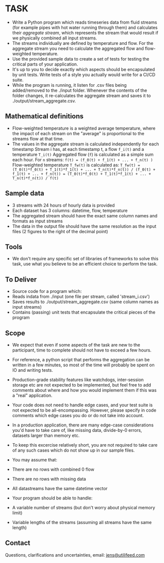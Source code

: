 # TASK
* Write a Python program which reads timeseries data from fluid streams (for example pipes with hot water running through them) and calculates their _aggregate stream_, which represents the stream that would result if we physically combined all input streams.
*   The streams individually are defined by temperature and flow. For the aggregate stream you need to calculate the aggregated flow and flow-weighted temperature.
* Use the provided sample data to create a set of tests for testing the critical parts of your application.
*   It's up to you to decide exactly which aspects should be encapsulated by unit tests. Write tests of a style you actually would write for a CI/CD suite.
* While the program is running, it listen for .csv files being added/removed to the ./input folder. Whenever the contents of the folder changes, it re-calculates the aggregate stream and saves it to ./output/stream_aggregate.csv.

## Mathematical definitions
* Flow-weighted temperature is a weighted average temperature, where the impact of each stream on the "average" is proportional to the streams flow at that time.
* The values in the aggregate stream is calculated independently for each timestamp
Stream i has, at each timestamp t, a flow `f_i(t)` and a temperature `T_i(t)`
Aggregated flow (`f`) is calculated as a simple sum each hour. For `n` streams:
    `f(t) = (f_0(t) + f_1(t) + ... + f_n(t) )`
Flow-weighted temperature `T_fw(t)` is calculated as:
    `T_fw(t) = (T_0(t)*f_0(t) + T_1(t)*f_1(t) + ... + T_n(t)*f_n(t)) / (f_0(t) + f_1(t) + ... + f_n(t)) = (T_0(t)*f_0(t) + T_1(t)*f_1(t) + ... + T_n(t)*f_n(t)) / f(t)`

## Sample data
* 3 streams with 24 hours of hourly data is provided
* Each dataset has 3 columns: datetime, flow, temperature
* The aggregated stream should have the exact same column names and formats as input streams
* The data in the output file should have the same resolution as the input files (2 figures to the right of the decimal point)

## Tools
* We don't require any specific set of libraries of frameworks to solve this task, use what you believe to be an efficient choice to perform the task.

## To Deliver
* Source code for a program which:
*   Reads indata from ./input (one file per stream, called 'stream_i.csv') 
*   Saves results to ./output/stream_aggregate.csv (same column names as input streams)
*   Contains (passing) unit tests that encapsulate the critical pieces of the program

## Scope
* We expect that even if some aspects of the task are new to the participant, time to complete should not have to exceed a few hours.
*   For reference, a python script that performs the aggregation can be written in a few minutes, so most of the time will probably be spent on IO and writing tests.
*   Production-grade stability features like watchdogs, inter-session storage etc are not expected to be implemented, but feel free to add comments about where and how you would implement them if this was a "real" application.
*   Your code does not need to handle edge cases, and your test suite is not expected to be all-encompassing. However, please specify in code comments which edge cases you do or do not take into account.

* In a production application, there are many edge-case considerations you'd have to take care of, like missing data, divide-by-0 errors, datasets larger than memory etc.
* To keep this excercise relatively short, you are not required to take care of any such cases which do not show up in our sample files.
* You may assume that:
*   There are no rows with combined 0 flow
*   There are no rows with missing data
*   All datastreams have the same datetime vector
* Your program should be able to handle:
*   A variable number of streams (but don't worry about physical memory limit)
*   Variable lengths of the streams (assuming all streams have the same length)

## Contact
Questions, clarifications and uncertainties, email:
jens@utilifeed.com

